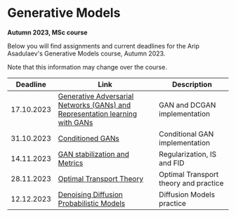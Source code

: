 # Generative Models
**Autumn 2023, MSc course**

Below you will find assignments and current deadlines for the Arip Asadulaev's Generative Models course, Autumn 2023. 

Note that this information may change over the course.

Deadline | Link | Description|
---------|------|-----------|
17.10.2023 | [Generative Adversarial Networks (GANs) and Representation learning with GANs](https://github.com/RostislavKorst/Generative-Models-2023/blob/main/Assignment%201/1_gan_dcgan.ipynb)| GAN and DCGAN implementation
31.10.2023 | [Conditioned GANs](https://github.com/RostislavKorst/Generative-Models-2023/blob/main/Assignment%202/2_mnist_cgan.ipynb) | Conditional GAN implementation
14.11.2023 | [GAN stabilization and Metrics](https://github.com/RostislavKorst/Generative-Models-2023/blob/main/Assignment%203/3_tricks_metrics.ipynb) | Regularization, IS and FID
28.11.2023 | [Optimal Transport Theory](https://github.com/RostislavKorst/Generative-Models-2023/blob/main/Assignment%204/4_ot_theory.ipynb) | Optimal Transport theory and practice
12.12.2023 | [Denoising Diffusion Probabilistic Models](https://github.com/RostislavKorst/Generative-Models-2023/blob/main/Assignment%205/5_ddpm.ipynb) | Diffusion Models practice
